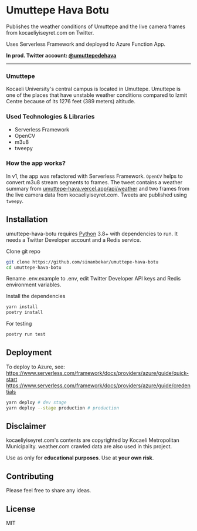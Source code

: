 # Umuttepe Hava Botu

Publishes the weather conditions of Umuttepe and the live camera frames from kocaeliyiseyret.com on Twitter.

Uses Serverless Framework and deployed to Azure Function App.


**In prod. Twitter account: [@umuttepedehava](https://twitter.com/umuttepedehava)**

---

### Umuttepe

Kocaeli University's central campus is located in Umuttepe. Umuttepe is one of the places that have unstable weather conditions compared to Izmit Centre because of its 1276 feet (389 meters) altitude.

### Used Technologies & Libraries

- Serverless Framework
- OpenCV
- m3u8
- tweepy

### How the app works?

In v1, the app was refactored with Serverless Framework.
`OpenCV` helps to convert m3u8 stream segments to frames.
The tweet contains a weather summary from [umuttepe-hava.vercel.app/api/weather](https://umuttepe-hava.vercel.app/api/weather) and two frames from the live camera data from kocaeliyiseyret.com. Tweets are published using `tweepy`.

## Installation

umuttepe-hava-botu requires [Python](https://www.python.org) 3.8+ with dependencies to run. It needs a Twitter Developer account and a Redis service.

Clone git repo

```sh
git clone https://github.com/sinanbekar/umuttepe-hava-botu
cd umuttepe-hava-botu
```

Rename .env.example to .env, edit Twitter Developer API keys and Redis environment variables.

Install the dependencies

```sh
yarn install
poetry install
```


For testing

```sh
poetry run test
```

## Deployment

To deploy to Azure, see: https://www.serverless.com/framework/docs/providers/azure/guide/quick-start
https://www.serverless.com/framework/docs/providers/azure/guide/credentials

```sh
yarn deploy # dev stage
yarn deploy --stage production # production
```

## Disclaimer

kocaeliyiseyret.com's contents are copyrighted by Kocaeli Metropolitan Municipality.
weather.com crawled data are also used in this project.

Use as only for **educational purposes**.
Use at **your own risk**.

## Contributing

Please feel free to share any ideas.

## License

MIT
